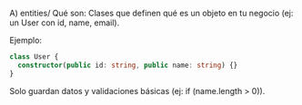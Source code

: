 A) entities/
Qué son: Clases que definen qué es un objeto en tu negocio (ej: un User con id, name, email).

Ejemplo:

```typescript
class User {
  constructor(public id: string, public name: string) {}
}
```

Solo guardan datos y validaciones básicas (ej: if (name.length > 0)).